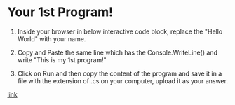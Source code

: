 # Your 1st Program!

1. Inside your browser in below interactive code block, replace the "Hello World" with your name.

2. Copy and Paste the same line which has the Console.WriteLine() and write "This is my 1st program!"

3. Click on Run and then copy the content of the program and save it in a file with the extension of .cs on your computer, upload it as your answer.

[link](https://dotnetfiddle.net/Lqk6wK)
